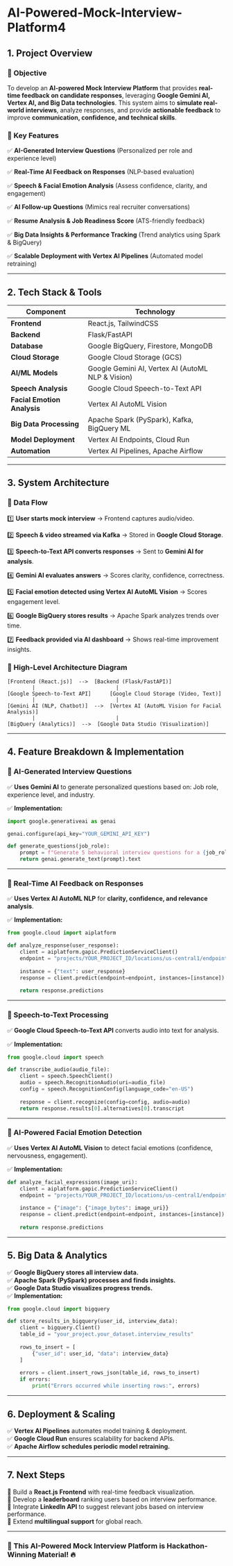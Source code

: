 # AI-Powered-Mock-Interview-Platform4

## **1. Project Overview**

### **📌 Objective**
To develop an **AI-powered Mock Interview Platform** that provides **real-time feedback on candidate responses**, leveraging **Google Gemini AI, Vertex AI, and Big Data technologies**. This system aims to **simulate real-world interviews**, analyze responses, and provide **actionable feedback** to improve **communication, confidence, and technical skills**.

### **🎯 Key Features**
✅ **AI-Generated Interview Questions** (Personalized per role and experience level)

✅ **Real-Time AI Feedback on Responses** (NLP-based evaluation)

✅ **Speech & Facial Emotion Analysis** (Assess confidence, clarity, and engagement)

✅ **AI Follow-up Questions** (Mimics real recruiter conversations)

✅ **Resume Analysis & Job Readiness Score** (ATS-friendly feedback)

✅ **Big Data Insights & Performance Tracking** (Trend analytics using Spark & BigQuery)

✅ **Scalable Deployment with Vertex AI Pipelines** (Automated model retraining)

---

## **2. Tech Stack & Tools**

| Component | Technology |
|------------|-------------|
| **Frontend** | React.js, TailwindCSS |
| **Backend** | Flask/FastAPI |
| **Database** | Google BigQuery, Firestore, MongoDB |
| **Cloud Storage** | Google Cloud Storage (GCS) |
| **AI/ML Models** | Google Gemini AI, Vertex AI (AutoML NLP & Vision) |
| **Speech Analysis** | Google Cloud Speech-to-Text API |
| **Facial Emotion Analysis** | Vertex AI AutoML Vision |
| **Big Data Processing** | Apache Spark (PySpark), Kafka, BigQuery ML |
| **Model Deployment** | Vertex AI Endpoints, Cloud Run |
| **Automation** | Vertex AI Pipelines, Apache Airflow |

---

## **3. System Architecture**

### **🔹 Data Flow**
1️⃣ **User starts mock interview** → Frontend captures audio/video.  

2️⃣ **Speech & video streamed via Kafka** → Stored in **Google Cloud Storage**. 

3️⃣ **Speech-to-Text API converts responses** → Sent to **Gemini AI for analysis**.  

4️⃣ **Gemini AI evaluates answers** → Scores clarity, confidence, correctness.  

5️⃣ **Facial emotion detected using Vertex AI AutoML Vision** → Scores engagement level. 

6️⃣ **Google BigQuery stores results** → Apache Spark analyzes trends over time.  

7️⃣ **Feedback provided via AI dashboard** → Shows real-time improvement insights.  

### **🔹 High-Level Architecture Diagram**

```
[Frontend (React.js)]  -->  [Backend (Flask/FastAPI)]
        |                          |
[Google Speech-to-Text API]      [Google Cloud Storage (Video, Text)]
        |                          |
[Gemini AI (NLP, Chatbot)]  -->  [Vertex AI (AutoML Vision for Facial Analysis)]
        |                          |
[BigQuery (Analytics)]  -->  [Google Data Studio (Visualization)]
```

---

## **4. Feature Breakdown & Implementation**

### **🔹 AI-Generated Interview Questions**
✅ **Uses Gemini AI** to generate personalized questions based on: Job role, experience level, and industry.  

✅ **Implementation:**
```python
import google.generativeai as genai

genai.configure(api_key="YOUR_GEMINI_API_KEY")

def generate_questions(job_role):
    prompt = f"Generate 5 behavioral interview questions for a {job_role} position."
    return genai.generate_text(prompt).text
```

---

### **🔹 Real-Time AI Feedback on Responses**
✅ **Uses Vertex AI AutoML NLP** for **clarity, confidence, and relevance analysis**.  

✅ **Implementation:**
```python
from google.cloud import aiplatform

def analyze_response(user_response):
    client = aiplatform.gapic.PredictionServiceClient()
    endpoint = "projects/YOUR_PROJECT_ID/locations/us-central1/endpoints/YOUR_ENDPOINT_ID"
    
    instance = {"text": user_response}
    response = client.predict(endpoint=endpoint, instances=[instance])
    
    return response.predictions
```

---

### **🔹 Speech-to-Text Processing**
✅ **Google Cloud Speech-to-Text API** converts audio into text for analysis.  

✅ **Implementation:**
```python
from google.cloud import speech

def transcribe_audio(audio_file):
    client = speech.SpeechClient()
    audio = speech.RecognitionAudio(uri=audio_file)
    config = speech.RecognitionConfig(language_code="en-US")
    
    response = client.recognize(config=config, audio=audio)
    return response.results[0].alternatives[0].transcript
```

---

### **🔹 AI-Powered Facial Emotion Detection**
✅ **Uses Vertex AI AutoML Vision** to detect facial emotions (confidence, nervousness, engagement).  

✅ **Implementation:**
```python
def analyze_facial_expressions(image_uri):
    client = aiplatform.gapic.PredictionServiceClient()
    endpoint = "projects/YOUR_PROJECT_ID/locations/us-central1/endpoints/YOUR_ENDPOINT_ID"
    
    instance = {"image": {"image_bytes": image_uri}}
    response = client.predict(endpoint=endpoint, instances=[instance])
    
    return response.predictions
```

---

## **5. Big Data & Analytics**
✅ **Google BigQuery stores all interview data.**  
✅ **Apache Spark (PySpark) processes and finds insights.**  
✅ **Google Data Studio visualizes progress trends.**  
✅ **Implementation:**
```python
from google.cloud import bigquery

def store_results_in_bigquery(user_id, interview_data):
    client = bigquery.Client()
    table_id = "your_project.your_dataset.interview_results"
    
    rows_to_insert = [
        {"user_id": user_id, "data": interview_data}
    ]
    
    errors = client.insert_rows_json(table_id, rows_to_insert)
    if errors:
        print("Errors occurred while inserting rows:", errors)
```

---

## **6. Deployment & Scaling**
✅ **Vertex AI Pipelines** automates model training & deployment.  
✅ **Google Cloud Run** ensures scalability for backend APIs.  
✅ **Apache Airflow schedules periodic model retraining.**  

---

## **7. Next Steps**
📌 Build a **React.js Frontend** with real-time feedback visualization.  
📌 Develop a **leaderboard** ranking users based on interview performance.  
📌 Integrate **LinkedIn API** to suggest relevant jobs based on interview performance.  
📌 Extend **multilingual support** for global reach.  

---

### **🚀 This AI-Powered Mock Interview Platform is Hackathon-Winning Material! 🔥**

